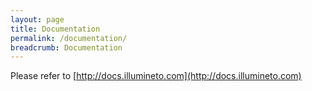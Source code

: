 ```yaml
---
layout: page
title: Documentation
permalink: /documentation/
breadcrumb: Documentation
---
```


Please refer to [http://docs.illumineto.com](http://docs.illumineto.com)
